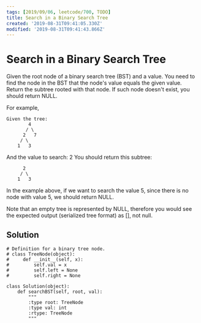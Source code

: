 ```yaml
---
tags: [2019/09/06, leetcode/700, TODO]
title: Search in a Binary Search Tree
created: '2019-08-31T09:41:05.330Z'
modified: '2019-08-31T09:41:43.866Z'
---
```


# Search in a Binary Search Tree

Given the root node of a binary search tree (BST) and a value. You need to find the node in the BST that the node's value equals the given value. Return the subtree rooted with that node. If such node doesn't exist, you should return NULL.

For example,

```
Given the tree:
        4
       / \
      2   7
     / \
    1   3
```

And the value to search: 2
You should return this subtree:

```
      2
     / \
    1   3
```
In the example above, if we want to search the value 5, since there is no node with value 5, we should return NULL.

Note that an empty tree is represented by NULL, therefore you would see the expected output (serialized tree format) as [], not null.

## Solution

```
# Definition for a binary tree node.
# class TreeNode(object):
#     def __init__(self, x):
#         self.val = x
#         self.left = None
#         self.right = None

class Solution(object):
    def searchBST(self, root, val):
        """
        :type root: TreeNode
        :type val: int
        :rtype: TreeNode
        """

```
